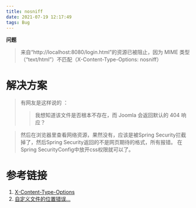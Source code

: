 ```yaml
---
title: nosniff
date: 2021-07-19 12:17:49
tags: Bug
---
```

**问题**
> 来自“http://localhost:8080/login.html”的资源已被阻止，因为 MIME 类型（“text/html”）不匹配（X-Content-Type-Options: nosniff）
# 解决方案
> 有网友是这样说的 ：
>> 我想知道该文件是否根本不存在，而 Joomla 会返回默认的 404 响应？

>然后在浏览器里查看网络资源，果然没有，应该是被Spring Security拦截掉了，然后Spring Security返回的不是网页期待的格式，所有报错。
在Spring SecurityConfig中放开css权限就可以了。
# 参考链接
1. [X-Content-Type-Options ](https://developer.mozilla.org/docs/Web/HTTP/Headers/X-Content-Type-Options?utm_source=mozilla&utm_medium=firefox-console-errors&utm_campaign=default)
2. [自定义文件的位置错误...](https://github.com/gantry/gantry5/issues/2600)